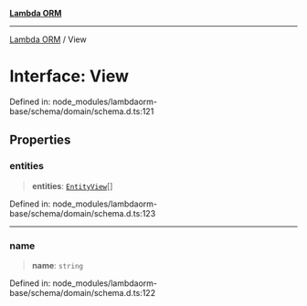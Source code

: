 [**Lambda ORM**](../README.md)

***

[Lambda ORM](../README.md) / View

# Interface: View

Defined in: node\_modules/lambdaorm-base/schema/domain/schema.d.ts:121

## Properties

### entities

> **entities**: [`EntityView`](EntityView.md)[]

Defined in: node\_modules/lambdaorm-base/schema/domain/schema.d.ts:123

***

### name

> **name**: `string`

Defined in: node\_modules/lambdaorm-base/schema/domain/schema.d.ts:122
